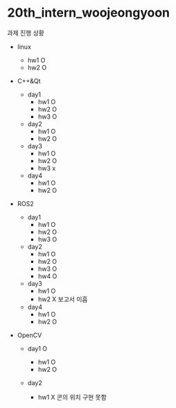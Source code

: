 # 20th_intern_woojeongyoon

과제 진행 상황
- linux
  - hw1      O
  - hw2      O

- C++&Qt
  - day1
    - hw1    O
    - hw2    O
    - hw3    O
  - day2
    - hw1    O
    - hw2    O
  - day3
    - hw1    O
    - hw2    O
    - hw3    x
  - day4
    - hw1    O
    - hw2    O

- ROS2
  - day1
    - hw1    O
    - hw2    O
    - hw3    O
  - day2
    - hw1    O
    - hw2    O
    - hw3    O
    - hw4    O
  - day3
    - hw1    O
    - hw2    X 보고서 미흡
  - day4
    - hw1    O
    - hw2    O
    
- OpenCV
  - day1     O
    - hw1    O
    - hw2    O
    
  - day2
    - hw1    X 콘의 위치 구현 못함
